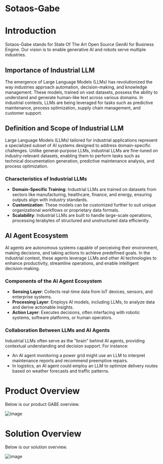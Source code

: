 # Sotaos-Gabe

# Introduction

Sotaos-Gabe stands for State Of The Art Open Source GenAI for Business Engine. Our vision is to enable generative AI and robots serve multiple industries.

## Importance of Industrial LLM

The emergence of Large Language Models (LLMs) has revolutionized the way industries approach automation, decision-making, and knowledge management. These models, trained on vast datasets, possess the ability to understand and generate human-like text across various domains. In industrial contexts, LLMs are being leveraged for tasks such as predictive maintenance, process optimization, supply chain management, and customer support.

## Definition and Scope of Industrial LLM

Large Language Models (LLMs) tailored for industrial applications represent a specialized subset of AI systems designed to address domain-specific challenges. Unlike general-purpose LLMs, industrial LLMs are fine-tuned on industry-relevant datasets, enabling them to perform tasks such as technical documentation generation, predictive maintenance analysis, and process optimization.

### Characteristics of Industrial LLMs

- **Domain-Specific Training**: Industrial LLMs are trained on datasets from sectors like manufacturing, healthcare, finance, and energy, ensuring outputs align with industry standards.
- **Customization**: These models can be customized further to suit unique organizational workflows or proprietary data formats.
- **Scalability**: Industrial LLMs are built to handle large-scale operations, processing terabytes of structured and unstructured data efficiently.

## AI Agent Ecosystem

AI agents are autonomous systems capable of perceiving their environment, making decisions, and taking actions to achieve predefined goals. In the industrial context, these agents leverage LLMs and other AI technologies to enhance productivity, streamline operations, and enable intelligent decision-making.

### Components of the AI Agent Ecosystem

- **Sensing Layer**: Collects real-time data from IoT devices, sensors, and enterprise systems.
- **Processing Layer**: Employs AI models, including LLMs, to analyze data and derive actionable insights.
- **Action Layer**: Executes decisions, often interfacing with robotic systems, software platforms, or human operators.

### Collaboration Between LLMs and AI Agents

Industrial LLMs often serve as the "brain" behind AI agents, providing contextual understanding and decision support. For instance:

- An AI agent monitoring a power grid might use an LLM to interpret maintenance reports and recommend preemptive repairs.
- In logistics, an AI agent could employ an LLM to optimize delivery routes based on weather forecasts and traffic patterns.

# Product Overview

Below is our product GABE overview.

![image](https://github.com/user-attachments/assets/32d05407-a2fa-4828-b73b-5e240814af21)

# Solution Overview

Below is our solution overview.

![image](https://github.com/user-attachments/assets/b911184d-64ee-474f-af98-1883396935f1)





